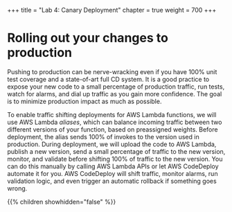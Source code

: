 +++
title = "Lab 4: Canary Deployment"
chapter = true
weight = 700
+++

# Rolling out your changes to production

Pushing to production can be nerve-wracking even if you have 100% unit test coverage and a state-of-art full CD system. It is a good practice to expose your new code to a small percentage of production traffic, run tests, watch for alarms, and dial up traffic as you gain more confidence. The goal is to minimize production impact as much as possible.

To enable traffic shifting deployments for AWS Lambda functions, we will use AWS Lambda *aliases*, which can balance incoming traffic between two different versions of your function, based on preassigned weights. Before deployment, the alias sends 100% of invokes to the version used in production. During deployment, we will upload the code to AWS Lambda, publish a new version, send a small percentage of traffic to the new version, monitor, and validate before shifting 100% of traffic to the new version. You can do this manually by calling AWS Lambda APIs or let AWS CodeDeploy automate it for you. AWS CodeDeploy will shift traffic, monitor alarms, run validation logic, and even trigger an automatic rollback if something goes wrong.

{{% children showhidden="false" %}}
